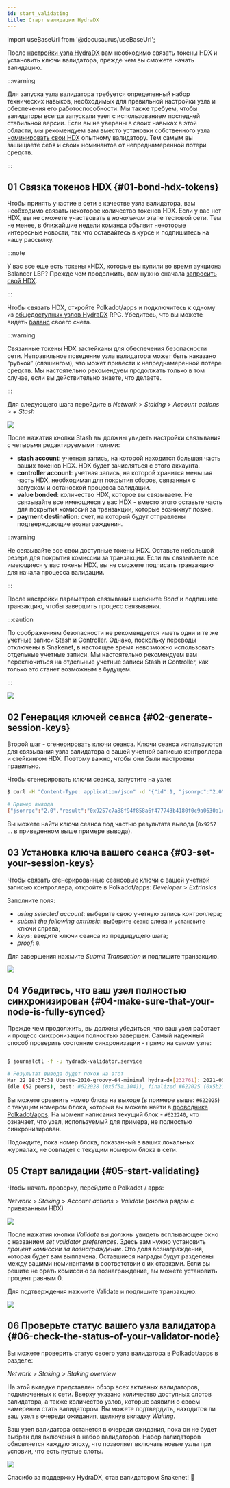 ```yaml
---
id: start_validating 
title: Старт валидации HydraDX
---
```


import useBaseUrl from '@docusaurus/useBaseUrl';

После [настройки узла HydraDX](/node_setup) вам необходимо связать токены HDX и установить ключи валидатора, прежде чем вы сможете начать валидацию.

:::warning

Для запуска узла валидатора требуется определенный набор технических навыков, необходимых для правильной настройки узла и обеспечения его работоспособности. Мы также требуем, чтобы валидаторы всегда запускали узел с использованием последней стабильной версии. Если вы не уверены в своих навыках в этой области, мы рекомендуем вам вместо установки собственного узла [номинировать свои HDX](/start_nominating) опытному валидатору. Тем самым вы защищаете себя и своих номинантов от непреднамеренной потери средств.

:::

## 01 Связка токенов HDX {#01-bond-hdx-tokens}

Чтобы принять участие в сети в качестве узла валидатора, вам необходимо связать некоторое количество токенов HDX. Если у вас нет HDX, вы не сможете участвовать в _начальном_ этапе тестовой сети. Тем не менее, в ближайшие недели команда объявит некоторые интересные новости, так что оставайтесь в курсе и подпишитесь на нашу рассылку.

:::note

У вас все еще есть токены xHDX, которые вы купили во время аукциона Balancer LBP? Прежде чем продолжить, вам нужно сначала [запросить свой HDX](/claim).

:::

Чтобы связать HDX, откройте Polkadot/apps и подключитесь к одному из [общедоступных узлов HydraDX](/polkadotjs_apps_public) RPC. Убедитесь, что вы можете видеть [баланс](https://polkadot.js.org/apps/?rpc=wss%3A%2F%2Frpc-01.snakenet.hydradx.io#/accounts) своего счета.

:::warning

Связанные токены HDX застейканы для обеспечения безопасности сети. Неправильное поведение узла валидатора может быть наказано “рубкой” (слэшингом), что может привести к непреднамеренной потере средств. Мы настоятельно рекомендуем продолжать только в том случае, если вы действительно знаете, что делаете.

:::

Для следующего шага перейдите в *Network* > *Staking* > *Account actions* > *+ Stash*

<div style={{textAlign: 'center'}}>
  <img src={useBaseUrl('/validator-guide/bond-hdx-1.png')} />
</div>

После нажатия кнопки Stash вы должны увидеть настройки связывания с четырьмя редактируемыми полями:
* **stash account**: учетная запись, на которой находится большая часть ваших токенов HDX. HDX будет зачисляться с этого аккаунта.
* **controller account**: учетная запись, на которой хранится меньшая часть HDX, необходимая для покрытия сборов, связанных с запуском и остановкой процесса валидации.
* **value bonded**: количество HDX, которое вы связываете. Не связывайте все имеющиеся у вас HDX - вместо этого оставьте часть для покрытия комиссий за транзакции, которые возникнут позже.
* **payment destination**: счет, на который будут отправлены подтверждающие вознаграждения.

:::warning

Не связывайте все свои доступные токены HDX. Оставьте небольшой резерв для покрытия комиссии за транзакции. Если вы связываете все имеющиеся у вас токены HDX, вы не сможете подписать транзакцию для начала процесса валидации.

:::

После настройки параметров связывания щелкните _Bond_ и подпишите транзакцию, чтобы завершить процесс связывания.

:::caution

По соображениям безопасности не рекомендуется иметь одни и те же учетные записи Stash и Controller. Однако, поскольку переводы отключены в Snakenet, в настоящее время невозможно использовать отдельные учетные записи. Мы настоятельно рекомендуем вам переключиться на отдельные учетные записи Stash и Controller, как только это станет возможным в будущем.

:::

<div style={{textAlign: 'center'}}>
  <img src={useBaseUrl('/validator-guide/bond-hdx-2.png')} />
</div>

## 02 Генерация ключей сеанса {#02-generate-session-keys}

Второй шаг - сгенерировать ключи сеанса. Ключи сеанса используются для связывания узла валидатора с вашей учетной записью контроллера и стейкингом HDX. Поэтому важно, чтобы они были настроены правильно.

Чтобы сгенерировать ключи сеанса, запустите на узле:

```bash
$ curl -H "Content-Type: application/json" -d '{"id":1, "jsonrpc":"2.0", "method": "author_rotateKeys", "params":[]}' http://localhost:9933

# Пример вывода
{"jsonrpc":"2.0","result":"0x9257c7a88f94f858a6f477743b4180f0c9a0630a1cea85c3f47dc6ca78e503767089bebe02b18765232ecd67b35a7fb18fc3027613840f27aca5a5cc300775391cf298af0f0e0342d0d0d873b1ec703009c6816a471c64b5394267c6fc583c31884ac83d9fed55d5379bbe1579601872ccc577ad044dd449848da1f830dd3e45","id":1}
```

Вы можете найти ключи сеанса под частью результата вывода (`0x9257` … в приведенном выше примере вывода).

## 03 Установка ключа вашего сеанса {#03-set-your-session-keys}

Чтобы связать сгенерированные сеансовые ключи с вашей учетной записью контроллера, откройте в Polkadot/apps:
*Developer* > *Extrinsics*

Заполните поля:

* _using selected account_: выберите свою учетную запись контроллера;
* _submit the following extrinsic_: выберите `сеанс` слева и `установите` ключи справа;
* _keys_: введите ключи сеанса из предыдущего шага;
* _proof_: `0`.

Для завершения нажмите _Submit Transaction_ и подпишите транзакцию.

<div style={{textAlign: 'center'}}>
  <img src={useBaseUrl('/validator-guide/set-session-keys-1.png')} />
</div>

## 04 Убедитесь, что ваш узел полностью синхронизирован {#04-make-sure-that-your-node-is-fully-synced}

Прежде чем продолжить, вы должны убедиться, что ваш узел работает и процесс синхронизации полностью завершен. Самый надежный способ проверить состояние синхронизации - прямо на самом узле:

```bash

$ journalctl -f -u hydradx-validator.service

# Результат вывода будет похож на этот
Mar 22 18:37:38 Ubuntu-2010-groovy-64-minimal hydra-dx[232761]: 2021-03-22 18:37:38  💤 
Idle (52 peers), best: #622028 (0x5f5a…1041), finalized #622025 (0x5b21…a746), ⬇ 9.1kiB/s ⬆ 6.1kiB/s

```

Вы можете сравнить номер блока на выходе (в примере выше: `#622025`) с текущим номером блока, который вы можете найти в [проводнике Polkadot/apps](https://polkadot.js.org/apps/?rpc=wss%3A%2F%2Frpc-01.snakenet.hydradx.io#/explorer). На момент написания текущий блок - `#622240`, что означает, что узел, используемый для примера, не полностью синхронизирован.

Подождите, пока номер блока, показанный в ваших локальных журналах, не совпадет с текущим номером блока в сети.

## 05 Старт валидации {#05-start-validating}

Чтобы начать проверку, перейдите в Polkadot / apps:

*Network* > *Staking* > *Account actions* > *Validate* (кнопка рядом с привязанным HDX)

<div style={{textAlign: 'center'}}>
  <img src={useBaseUrl('/validator-guide/validate-1.png')} />
</div>

После нажатия кнопки *Validate* вы должны увидеть всплывающее окно с названием *set validator preferences*. Здесь вам нужно установить _процент комиссии за вознаграждение_. Это доля вознаграждения, которая будет вам выплачена. Оставшиеся награды будут разделены между вашими номинантами в соответствии с их ставками. Если вы решите не брать комиссию за вознаграждение, вы можете установить процент равным 0.

Для подтверждения нажмите Validate и подпишите транзакцию.

<div style={{textAlign: 'center'}}>
  <img src={useBaseUrl('/validator-guide/validate-2.png')} />
</div>

## 06 Проверьте статус вашего узла валидатора {#06-check-the-status-of-your-validator-node}

Вы можете проверить статус своего узла валидатора в Polkadot/apps в разделе:

*Network* > *Staking* > *Staking overview*

На этой вкладке представлен обзор всех активных валидаторов, подключенных к сети. Вверху указано количество доступных слотов валидатора, а также количество узлов, которые заявили о своем намерении стать валидатором. Вы можете подтвердить, находится ли ваш узел в очереди ожидания, щелкнув вкладку _Waiting_.

Ваш узел валидатора останется в очереди ожидания, пока он не будет выбран для включения в набор валидаторов. Набор валидаторов обновляется каждую эпоху, что позволяет включать новые узлы при условии, что есть пустые слоты.

<div style={{textAlign: 'center'}}>
  <img src={useBaseUrl('/validator-guide/validate-3.png')} />
</div>

Спасибо за поддержку HydraDX, став валидатором Snakenet! 🎉
